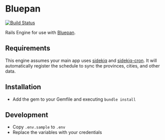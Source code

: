 # Bluepan

[![Build Status](https://travis-ci.org/imacchiato/bluepan-rails.svg?branch=master)](https://travis-ci.org/imacchiato/bluepan-rails)

Rails Engine for use with [Bluepan](https://bluepan.net).

## Requirements

This engine assumes your main app uses [sidekiq](https://github.com/mperham/sidekiq) and [sidekiq-cron](https://github.com/ondrejbartas/sidekiq-cron). It will automatically register the schedule to sync the provinces, cities, and other data.

## Installation

- Add the gem to your Gemfile and executing `bundle install`

## Development

- Copy `.env.sample` to `.env`
- Replace the variables with your credentials
